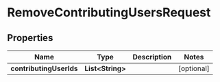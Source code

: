 
# RemoveContributingUsersRequest

## Properties
Name | Type | Description | Notes
------------ | ------------- | ------------- | -------------
**contributingUserIds** | **List&lt;String&gt;** |  |  [optional]




